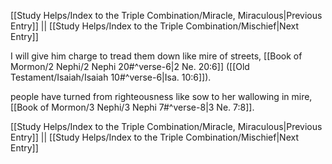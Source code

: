 [[Study Helps/Index to the Triple Combination/Miracle, Miraculous|Previous Entry]]  ||  [[Study Helps/Index to the Triple Combination/Mischief|Next Entry]]

 I will give him charge to tread them down like mire of streets, [[Book of Mormon/2 Nephi/2 Nephi 20#^verse-6|2 Ne. 20:6]] ([[Old Testament/Isaiah/Isaiah 10#^verse-6|Isa. 10:6]]).

 people have turned from righteousness like sow to her wallowing in mire, [[Book of Mormon/3 Nephi/3 Nephi 7#^verse-8|3 Ne. 7:8]].

[[Study Helps/Index to the Triple Combination/Miracle, Miraculous|Previous Entry]]  ||  [[Study Helps/Index to the Triple Combination/Mischief|Next Entry]]